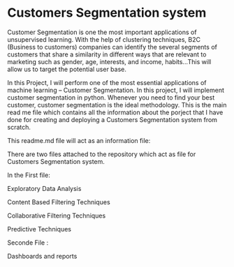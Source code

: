 # Customers Segmentation system


Customer Segmentation is one the most important applications of unsupervised learning. With the help of clustering techniques, B2C (Business to customers) companies can identify the several segments of customers that share a similarity in different ways that are relevant to marketing such as gender, age, interests, and income, habits...This will allow us to target the potential user base.

In this  Project, I will perform one of the most essential applications of machine learning – Customer Segmentation. In this project, I will implement customer segmentation in python. Whenever you need to find your best customer, customer segmentation is the ideal methodology.
This is the main read me file which contains all the information about the porject that I have done for creating and deploying a Customers Segmentation system from scratch.

This readme.md file will act as an information file:

There are two files attached to the repository which act as  file for Customers Segmentation system.

In the First file:

Exploratory Data Analysis

Content Based Filtering Techniques

Collaborative Filtering Techniques

Predictive Techniques

Seconde File :

Dashboards and reports

